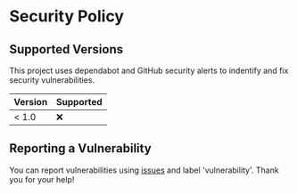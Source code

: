 # Security Policy

## Supported Versions

This project uses dependabot and GitHub security alerts to indentify and 
fix security vulnerabilities.

| Version | Supported          |
| ------- | ------------------ |
| < 1.0   | :x:                |

## Reporting a Vulnerability

You can report vulnerabilities using [issues](https://github.com/DontMash/shapez-vortex/issues) and label 'vulnerability'.
Thank you for your help!
